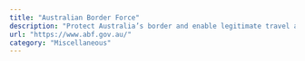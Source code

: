 ```yaml
---
title: "Australian Border Force"
description: "Protect Australia’s border and enable legitimate travel and trade."
url: "https://www.abf.gov.au/"
category: "Miscellaneous"
---
```

